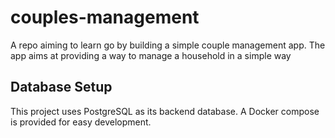 # couples-management
A repo aiming to learn go by building a simple couple management app. The app aims at providing a way to manage a household in a simple way

## Database Setup

This project uses PostgreSQL as its backend database. A Docker compose is provided for easy development.